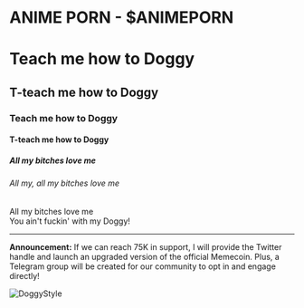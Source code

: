 # ANIME PORN - $ANIMEPORN 

# Teach me how to Doggy
## T-teach me how to Doggy
### Teach me how to Doggy
#### T-teach me how to Doggy
##### All my bitches love me
###### All my, all my bitches love me
All my bitches love me  
You ain't fuckin' with my Doggy!

---

**Announcement:**
If we can reach 75K in support, I will provide the Twitter handle and launch an upgraded version of the official Memecoin. Plus, a Telegram group will be created for our community to opt in and engage directly!

![DoggyStyle](logo.png)

